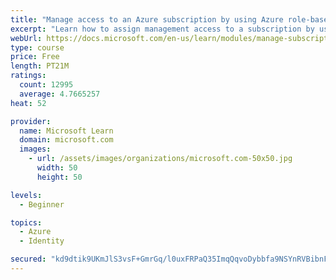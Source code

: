 ```yaml
---
title: "Manage access to an Azure subscription by using Azure role-based access control (RBAC)"
excerpt: "Learn how to assign management access to a subscription by using Azure role-based access control."
webUrl: https://docs.microsoft.com/en-us/learn/modules/manage-subscription-access-azure-rbac/
type: course
price: Free
length: PT21M
ratings:
  count: 12995
  average: 4.7665257
heat: 52

provider:
  name: Microsoft Learn
  domain: microsoft.com
  images:
    - url: /assets/images/organizations/microsoft.com-50x50.jpg
      width: 50
      height: 50

levels:
  - Beginner

topics:
  - Azure
  - Identity

secured: "kd9dtik9UKmJlS3vsF+GmrGq/l0uxFRPaQ35ImqQqvoDybbfa9NSYnRVBibnFIzDqyjJ6FROuqdojxR+Aqn3NWakY5Hry1QMiMdznU6MFDXBzVVOGjsV02WNvSqsdqCgFWp9RXJx1w6wiyqNuHvDKMv3Td+hhCdHZb4XJlFOSuNg/nPHibwFEgJ+7ImXMNrqVUj+HDS0RIdFZsZdgUss9Q1VIEBt7c+5QtsKOuf04ozSYlWQWNzjV9Ei0skoJSozXyveFX41roKerGvHehKJwZB4w+A8rJdjc5PttiLMGxmoTbGmQpokPiQQmMHmAGy2m5DcScZ3jqiTY4lJFyRrudMqXb8C/CRIjky3focseDtQqzOkRQ6hcBG76rBGLRV4OOWIUMFlxKq5mvnKQT4Iz2YAa4DiPG9dYjoDsusSYhC3sZWZ5lGAtw4d0Fiiv/pb;klf8OuzWX7Wn1cLG0aeGhw=="
---
```


